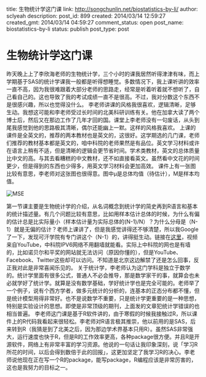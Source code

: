 title: 生物统计学这门课
link: http://songchunlin.net/biostatistics-by-li/
author: sclyeah
description: 
post_id: 899
created: 2014/03/14 12:59:27
created_gmt: 2014/03/14 04:59:27
comment_status: open
post_name: biostatistics-by-li
status: publish
post_type: post

# 生物统计学这门课

昨天晚上上了李欣海老师的生物统计学，三个小时的课我居然听得津津有味，而上学期基于SAS的统计学课我一般都是听得想睡觉。多数情况下，我上课听讲的效率一直不高，因为我很难跟着大部分老师的思路走，经常是听着听着就不想听了，自己看自己的。这也导致了我的考试成绩一直不是很高。不过，我对分数这个东西不是很感兴趣，所以也觉得没什么。 李老师讲课的风格我很喜欢，逻辑清晰，足够生动。我想这可能和李老师受过长时间的北美科研训练有关。他在加拿大读了两个博士后，然后又在那边工作了几年才回的国。课堂上李老师没有一句废话，从头到尾我感觉到他的思路极其清晰，偶尔还能幽上一默。这样的风格我喜欢。 上课的课件是全英文的，推荐的两本教材也是英文的，这很好。这学期选的几门课，老师们推荐的教材基本都是英文的，咱中科院的老师果然是有品位。英文学习材料或许在语言上稍有不适，但是清晰的逻辑会更节省时间。学术类教材，英文的总体质量比中文的高。与其去看糟糕的中文教材，还不如直接看英文。虽然看中文花的时间更少，但是得到的东西也少得多，用英文学习材料会更加高效。 课件上有一张图比较有意思，李老师对这张图也很得意。图中μ是总体均值（待估计），M是样本均值。 

![MSE](/wp-content/uploads/2014/03/MSE.png)

第一节课主要是生物统计学的介绍，从名词概念到统计学的简史再到R语言和基本的统计描述量。有几个问题比较有意思，比如用样本估计总体的时候，为什么有偏的估计总是比实际量小（样本估计量为实际总体的(N-1)/N）？为什么分母是（N-1）就是无偏的估计？老师上课讲了，但是我感觉讲得还不够清楚，所以我Google了一下，发现可汗学院有专门讲这个（N-1）的，讲得挺生动。链接在[这里](https://www.khanacademy.org/math/probability/descriptive-statistics/variance_std_deviation/v/statistics--standard-deviation)，视频来自YouTube，中科院IPV6网络不用翻墙就能看。实际上中科院的网也是有墙的，比如诺贝尔和平奖的网站就无法访问（原因你懂的），但是YouTube、Facebook、Twitter这些却可以访问。不知道是北京这边解禁了还是怎么回事，反正我对此是非常喜闻乐见的。 关于统计学，李老师认为这门学科是独立于数学的。统计学里面有很多公式，普通人不必会推导，那是数学家干的事，就算会也未必就学好了统计学。就算是没有数学基础，学好统计学也是完全可能的。老师举了一个例子，说有个西方学者，做多元统计的分析的，连基本的正态分布都不懂，但是统计模型用得非常好。也不是说数学不重要，只是统计学更重要的是一种思想，特别是实验设计的思想。即使是非常顶级的期刊，上面发的文章犯统计学错误的也相当普遍。 李老师这门课是基于R软件讲的，由于寒假的时候我接触过R，所以课件上的R代码我看起来很轻松。李老师对R语言极其推崇，他以前用的是SAS，后来转到R（我猜是到了北美之后，因为那边学术界基本只用R）。虽然SAS非常强大，运行速度也快于R，但是R的工作效率更高，各种package很方便。并且R是开源软件，网络上有非常丰富的学习资源。他说的一句话让我印象深刻，说「学习R所花的时间，以后会得到数倍于此的回报」，这更加坚定了我学习R的决心。李老师说他现在正在写一个R的package，能写package，R编程应该是非常厉害的，这也是我努力的目标之一。